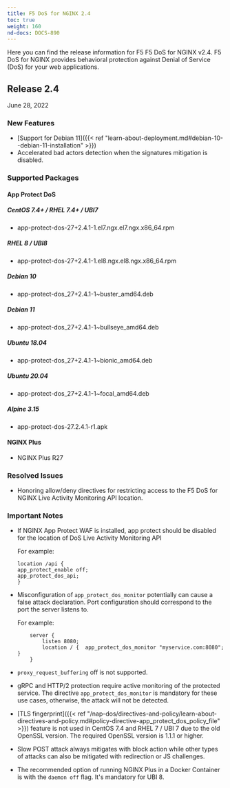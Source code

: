 ```yaml
---
title: F5 DoS for NGINX 2.4
toc: true
weight: 160
nd-docs: DOCS-890
---
```


Here you can find the release information for F5 F5 DoS for NGINX v2.4. F5 DoS for NGINX provides behavioral protection against Denial of Service (DoS) for your web applications.

## Release 2.4

June 28, 2022

### New Features

- [Support for Debian 11]({{< ref "learn-about-deployment.md#debian-10--debian-11-installation" >}})
- Accelerated bad actors detection when the signatures mitigation is disabled.

### Supported Packages

#### App Protect DoS

##### CentOS 7.4+ / RHEL 7.4+ / UBI7

- app-protect-dos-27+2.4.1-1.el7.ngx.el7.ngx.x86_64.rpm

##### RHEL 8 / UBI8

- app-protect-dos-27+2.4.1-1.el8.ngx.el8.ngx.x86_64.rpm

##### Debian 10

- app-protect-dos_27+2.4.1-1~buster_amd64.deb

##### Debian 11

- app-protect-dos_27+2.4.1-1~bullseye_amd64.deb

##### Ubuntu 18.04

- app-protect-dos_27+2.4.1-1~bionic_amd64.deb

##### Ubuntu 20.04

- app-protect-dos_27+2.4.1-1~focal_amd64.deb

##### Alpine 3.15

- app-protect-dos-27.2.4.1-r1.apk

#### NGINX Plus

- NGINX Plus R27

### Resolved Issues

- Honoring allow/deny directives for restricting access to the F5 DoS for NGINX Live Activity Monitoring API location.

### Important Notes

- If NGINX App Protect WAF is installed, app protect should be disabled for the location of DoS Live Activity Monitoring API

    For example:

    ```shell
    location /api {
    app_protect_enable off;
    app_protect_dos_api;
    }
    ```

- Misconfiguration of `app_protect_dos_monitor` potentially can cause a false attack declaration.
Port configuration should correspond to the port the server listens to.

    For example:

    ```shell
        server {
            listen 8080;
            location / {  app_protect_dos_monitor "myservice.com:8080";  }
        }
    ```

- `proxy_request_buffering` off is not supported.

- gRPC and HTTP/2 protection require active monitoring of the protected service. The directive `app_protect_dos_monitor` is mandatory for these use cases, otherwise, the attack will not be detected.

- [TLS fingerprint]({{< ref "/nap-dos/directives-and-policy/learn-about-directives-and-policy.md#policy-directive-app_protect_dos_policy_file" >}}) feature is not used in CentOS 7.4 and RHEL 7 / UBI 7 due to the old OpenSSL version. The required OpenSSL version is 1.1.1 or higher.

- Slow POST attack always mitigates with block action while other types of attacks can also be mitigated with redirection or JS challenges.

- The recommended option of running NGINX Plus in a Docker Container is with the `daemon off` flag. It's mandatory for UBI 8.
